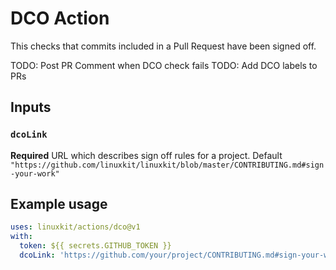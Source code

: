# DCO Action

This checks that commits included in a Pull Request have been signed off.

TODO: Post PR Comment when DCO check fails
TODO: Add DCO labels to PRs

## Inputs

### `dcoLink`

**Required** URL which describes sign off rules for a project. Default `"https://github.com/linuxkit/linuxkit/blob/master/CONTRIBUTING.md#sign-your-work"`

## Example usage

```yaml
uses: linuxkit/actions/dco@v1
with:
  token: ${{ secrets.GITHUB_TOKEN }}
  dcoLink: 'https://github.com/your/project/CONTRIBUTING.md#sign-your-work'
```